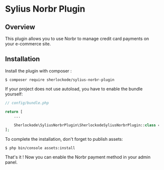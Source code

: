 # Sylius Norbr Plugin

## Overview

This plugin allows you to use Norbr to manage credit card payments on your e-commerce site.

## Installation

Install the plugin with composer :

```shell
$ composer require sherlockode/sylius-norbr-plugin
```

If your project does not use autoload, you have to enable the bundle yourself:

```php
// config/bundle.php

return [
    ...
    
    Sherlockode\SyliusNorbrPlugin\SherlockodeSyliusNorbrPlugin::class => ['all' => true],
];
```

To complete the installation, don't forget to publish assets:

```shell
$ php bin/console assets:install
```

That's it ! Now you can enable the Norbr payment method in your admin panel.
